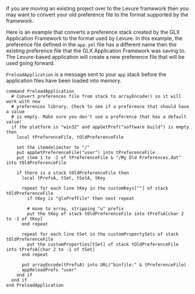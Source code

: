 If you are moving an existing project over to the Levure framework then you may want to convert your old preference file to the format supported by the framework.

Here is an example that converts a preference stack created by the GLX Application Framework to the format used by Levure. In this example, the preference file defined in the `app.yml` file has a different name then the existing preference file that the GLX Application Framework was saving to. The Levure-based application will create a new preference file that will be used going forward.

`PreloadApplication` is a message sent to your `app` stack before the application files have been loaded into memory.

```
command PreloadApplication  
  # Convert preferences file from stack to arrayEncode() so it will work with new
  # preferences library. Check to see if a preference that should have a value
  # is empty. Make sure you don't use a preference that has a default value!
  if the platform is "win32" and appGetPref("software build") is empty then
    local tPreferenceFile, tOldPreferenceFile
    
    set the itemdelimiter to "/"
    put appGetPreferenceFile("user") into tPreferenceFile
    put item 1 to -2 of tPreferenceFile & "/My Old Preferences.dat" into tOldPreferenceFile

    if there is a stack tOldPreferenceFile then
      local tPrefsA, tSet, tSetA, tKey
        
      repeat for each line tKey in the customKeys[""] of stack tOldPreferenceFile
        if tKey is "glxPrefFile" then next repeat
    
        # move to array, stripping "u" prefix
        put the tKey of stack tOldPreferenceFile into tPrefsA[char 2 to -1 of tKey]
      end repeat
    
      repeat for each line tSet in the customPropertySets of stack tOldPreferenceFile
        put the customProperties[tSet] of stack tOldPreferenceFile into tPrefsA[char 2 to -1 of tSet]
      end repeat
    
      put arrayEncode(tPrefsA) into URL("binfile:" & tPreferenceFile)
      appReloadPrefs "user"
    end if
  end if
end PreloadApplication
```